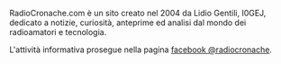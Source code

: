RadioCronache.com è un sito creato nel 2004 da Lidio Gentili, I0GEJ, 
dedicato a notizie, curiosità, anteprime ed analisi dal mondo dei 
radioamatori e tecnologia.

L'attività informativa prosegue nella
pagina <A href="https://www.facebook.com/radiocronache">facebook @radiocronache</a>.
